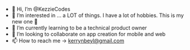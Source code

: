 - 👋 Hi, I’m @KezzieCodes
- 👀 I’m interested in ... a LOT of things. I have a lot of hobbies. This is my new one 👀  
- 🌱 I’m currently learning to be a technical product owner
- 💞️ I’m looking to collaborate on app creation for mobile and web
- 📫 How to reach me -> kerrynbeyl@gmail.com

<!---
KezzieCodes/KezzieCodes is a ✨ special ✨ repository because its `README.md` (this file) appears on your GitHub profile.
You can click the Preview link to take a look at your changes.
--->
